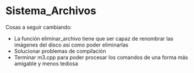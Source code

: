 # Sistema_Archivos

Cosas a seguir cambiando:
- La función eliminar_archivo tiene que ser capaz de renombrar las imágenes del disco asi como poder eliminarlas
- Solucionar problemas de compilación 
- Terminar m3.cpp para poder procesar los comandos de una forma más amigable y menos tediosa
